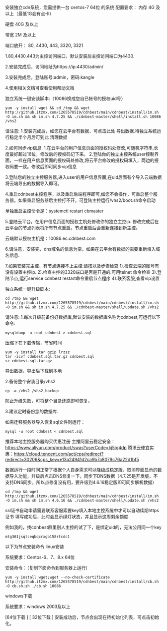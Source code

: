 安装独立cdn系统，您需提供一台 centos-7 64位 的系统
配置要求：
内存 4G 及以上（最低1G会有点卡）

硬盘 40G 及以上

带宽 2M 及以上

端口放开：
80, 4430, 443, 3320, 3321

1.80,4430,443为主控访问端口，默认安装后主控访问端口为4430.

2.安装完成后，访问地址为https://ip:4430/admin/

3.安装完成后，登陆账号:admin，密码:kangle

4.使用相关文档可查看使用帮助文档


独立系统一键安装脚本:（10086换成您自已帐号的授权uid号）
```
yum -y install wget && cd /tmp && wget http://github.itzmx.com/1265578519/cdnbest/main/cdnbest/install/im.sh -O im.sh && sh im.sh 4.7.25 && ./cdnbest-master/shell/install.sh 10086 /vhs2
```


请注意:
1.安装完成后，如您在云平台有数据，可点击此处 导出数据.待独立系统运行稳定半个月后可到此 清理数据

2.如何同步vip信息.
1.在云平台的用户信息页面的授权码处修改,可随机字符串,长度最好超过16位，修改后的授权码记下来。
2.登陆你的独立主控系统user控制界面，一样在用户信息页面的授权码处修改,将云平台修改的授权码填入，两边的授权码要一致。修改后即可同步vip信息

3.登陆您的独立主控服务器,进入user的用户信息界面,在uid后面有个导入云端数据将云端导出的数据导入即可。

4.重启cdnbest主控程序，以及重启后端程序即可,如您不会操作，可重启整个服务器。如果重启服务器后主控打不开，可登陆主控运行/vhs2/boot.sh命令启动

单独重启主控命令是：systemctl restart cbmaster

5.登陆云平台，在用户信息页面的授权主机处修改你的独立主控ip. 修改完成后在云平台的节点列表将所有节点重启。节点重启后会重新连接到新主控。

云端默认授权主机是：10086.ec.cdnbest.com

6.请注意，安装完，dns域名的信息为空。如果在云平台有数据的需要重新填入域名信息.

7.如果安装完主控，有节点连接不上主控.请按以及步骤检查
1).检查云端的账号有没有设置主控ip.
2).检查主控的3320端口是否是开通的.可用telnet 命令检查
3).登陆节点,运行service cdnbest restart命令重启节点程序
4).联系客服,查看vip设置

独立系统一键升级脚本:
```
cd /tmp && wget http://github.itzmx.com/1265578519/cdnbest/main/cdnbest/install/im.sh -O im.sh && sh im.sh 4.7.25 && ./cdnbest-master/shell/update.sh /vhs2
```


请注意:
1.每次升级前备份好数据库,默认安装的数据库名称为cdnbest,可运行以下命令:
```
mysqldump -u root cdnbest > cdnbest.sql
```

压缩下在下载传输，节省时间
```
yum -y install tar gzip lrzsz
tar -zcvf cdnbest.sql.tar.gz cdnbest.sql
sz cdnbest.sql.tar.gz
```

导出数据，导出后下载到本地

2.备份整个安装目录/vhs2  
```
cp -a /vhs2 /vhs2_backup
```


防止升级失败，可将整个目录还原即可恢复。

3.建议定时备份您的数据库.


如需迁移服务器导入恢复sql文件则运行：
```
mysql -u root cdnbest < cdnbest.sql
```

推荐本地主控服务器购买优惠注册
主推阿里云稳定安全：https://www.aliyun.com/product/swas?userCode=kj5ig4dp
腾讯云便宜实惠：https://cloud.tencent.com/act/cps/redirect?redirect=30206&cps_key=e13a24941d2ca9b7a8079c76a22d1bf5


数据运行一段时间正常了根据个人自身需求可以降级成稳定版，取消界面显示的数据导入功能，升级后点击DNS修复一下，同步下DNS数据（4.7.25是开发版，不支持DNS同步，所以点修复没有用，要升级到4.6.16稳定版即可同步解析数据）
```
cd /tmp && wget http://github.itzmx.com/1265578519/cdnbest/main/cdnbest/install/im.sh -O im.sh && sh im.sh 4.6.16 && ./cdnbest-master/shell/update.sh /vhs2
```


ssl证书自动申请需要联系客服索要key填入本地主控系统中才可以自动续期https证书
填写成功后，此时会显示绿灯状态，并且显示这周剩余额度



例如我的，找cdnbest群里别人主控的试了下，是绑定uid的，无法公用同一个key
```
mtg361jsqtceqbqcrxgb158rtcdc1
```







以下为节点安装命令
linux安装

系统要求：Centos-6、7、8.x 64位

安装命令：（复制下面命令到服务器上运行）
```
yum -y install wget;wget --no-check-certificate http://github.itzmx.com/1265578519/cdnbest/main/cdnbest/install/cb.sh -O cb.sh;sh ./cb.sh 10086
```
windows下载

系统要求：windows 2003及以上

[64位下载 ] [ 32位下载 ]
安装成功后，节点会出现在待初始化列表，可点击初始化。
